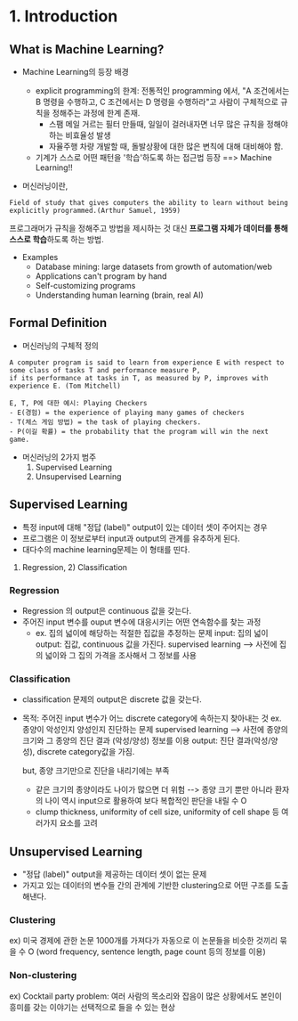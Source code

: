 # 1. Introduction


## What is Machine Learning?
- Machine Learning의 등장 배경
	- explicit programming의 한계: 전통적인 programming 에서, "A 조건에서는 B 명령을 수행하고, C 조건에서는 D 명령을 수행하라"고 사람이 구체적으로 규칙을 정해주는 과정에 한계 존재.
		- 스팸 메일 거르는 필터 만들때, 일일이 걸러내자면 너무 많은 규칙을 정해야하는 비효율성 발생
		- 자율주행 차량 개발할 때, 돌발상황에 대한 많은 변칙에 대해 대비해야 함.
	- 기계가 스스로 어떤 패턴을 '학습'하도록 하는 접근법 등장 ==> Machine Learning!!

- 머신러닝이란,
```
Field of study that gives computers the ability to learn without being explicitly programmed.(Arthur Samuel, 1959)
```
프로그래머가 규칙을 정해주고 방법을 제시하는 것 대신 **프로그램 자체가 데이터를 통해 스스로 학습**하도록 하는 방법.


- Examples
	- Database mining: large datasets from growth of automation/web
	- Applications can't program by hand
	- Self-customizing programs
	- Understanding human learning (brain, real AI)

## Formal Definition
- 머신러닝의 구체적 정의
```
A computer program is said to learn from experience E with respect to some class of tasks T and performance measure P,
if its performance at tasks in T, as measured by P, improves with experience E. (Tom Mitchell)
```
	E, T, P에 대한 예시: Playing Checkers
	- E(경험) = the experience of playing many games of checkers
	- T(체스 게임 방법) = the task of playing checkers.
	- P(이길 확률) = the probability that the program will win the next game.

- 머신러닝의 2가지 범주
	1) Supervised Learning
	2) Unsupervised Learning


## Supervised Learning
- 특정 input에 대해 "정답 (label)" output이 있는 데이터 셋이 주어지는 경우
- 프로그램은 이 정보로부터 input과 output의 관계를 유추하게 된다.
- 대다수의 machine learning문제는 이 형태를 띤다.
1) Regression, 2) Classification

### Regression
- Regression 의 output은 continuous 값을 갖는다.
- 주어진 input 변수를 ouput 변수에 대응시키는 어떤 연속함수를 찾는 과정
	- ex. 집의 넓이에 해당하는 적절한 집값을 추정하는 문제
	input: 집의 넓이
    output: 집값, continuous 값을 가진다.
    supervised learning --> 사전에 집의 넓이와 그 집의 가격을 조사해서 그 정보를 사용


### Classification
- classification 문제의 output은 discrete 값을 갖는다.
- 목적: 주어진 input 변수가 어느 discrete category에 속하는지 찾아내는 것
	ex. 종양이 악성인지 양성인지 진단하는 문제
	supervised learning --> 사전에 종양의 크기와 그 종양의 진단 결과 (악성/양성) 정보를 이용
    output: 진단 결과(악성/양성), discrete category값을 가짐.

	but, 종양 크기만으로 진단을 내리기에는 부족
    - 같은 크기의 종양이라도 나이가 많으면 더 위험 --> 종양 크기 뿐만 아니라 환자의 나이 역시 input으로 활용하여 보다 복합적인 판단을 내릴 수 O
    - clump thickness, uniformity of cell size, uniformity of cell shape 등 여러가지 요소를 고려


## Unsupervised Learning
- "정답 (label)" output을 제공하는 데이터 셋이 없는 문제
- 가지고 있는 데이터의 변수들 간의 관계에 기반한 clustering으로 어떤 구조를 도출해낸다.


### Clustering
ex) 미국 경제에 관한 논문 1000개를 가져다가 자동으로 이 논문들을 비슷한 것끼리 묶을 수 O
 (word frequency, sentence length, page count 등의 정보를 이용)

### Non-clustering
ex) Cocktail party problem: 여러 사람의 목소리와 잡음이 많은 상황에서도 본인이 흥미를 갖는 이야기는 선택적으로 들을 수 있는 현상



















